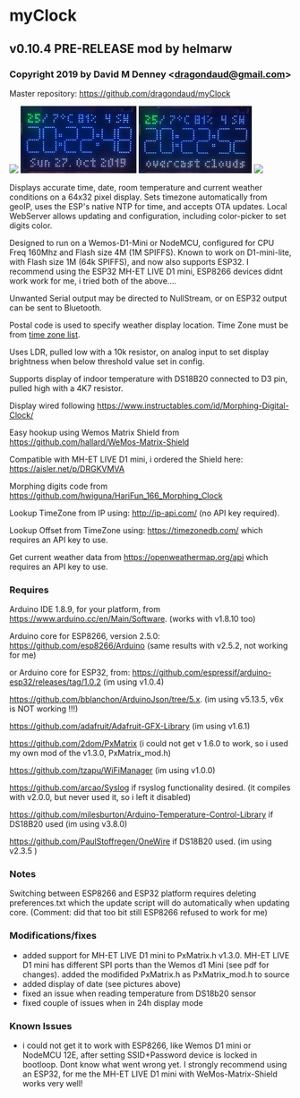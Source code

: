 # myClock
## v0.10.4 PRE-RELEASE mod by helmarw
### Copyright 2019 by David M Denney &lt;dragondaud@gmail.com&gt;

Master repository: https://github.com/dragondaud/myClock

<img src="docs/myClock-parts.png" height="120">  <img src="docs/myClock-front_date.png" height="120"> <img src="docs/myClock-front_weather.png" height="120"> <img src="docs/myClock-back.png" height="120">

Displays accurate time, date, room temperature and current weather conditions on a 64x32 pixel display. Sets timezone automatically from geoIP, uses the ESP's native NTP for time, and accepts OTA updates. Local WebServer allows updating and configuration, including color-picker to set digits color.

Designed to run on a Wemos-D1-Mini or NodeMCU, configured for CPU Freq 160Mhz and Flash size 4M (1M SPIFFS). Known to work on D1-mini-lite, with Flash size 1M (64k SPIFFS), and now also supports ESP32. 
I recommend using the ESP32 MH-ET LIVE D1 mini, ESP8266 devices didnt work work for me, i tried both of the above....

Unwanted Serial output may be directed to NullStream, or on ESP32 output can be sent to Bluetooth.

Postal code is used to specify weather display location. Time Zone must be from [time zone list](https://timezonedb.com/time-zones).

Uses LDR, pulled low with a 10k resistor, on analog input to set display brightness when below threshold value set in config.

Supports display of indoor temperature with DS18B20 connected to D3 pin, pulled high with a 4K7 resistor.

Display wired following https://www.instructables.com/id/Morphing-Digital-Clock/

Easy hookup using Wemos Matrix Shield from https://github.com/hallard/WeMos-Matrix-Shield 

Compatible with MH-ET LIVE D1 mini, i ordered the Shield here: https://aisler.net/p/DRGKVMVA

Morphing digits code from https://github.com/hwiguna/HariFun_166_Morphing_Clock

Lookup TimeZone from IP using: http://ip-api.com/ (no API key required).

Lookup Offset from TimeZone using: https://timezonedb.com/ which requires an API key to use.

Get current weather data from https://openweathermap.org/api which requires an API key to use.

### Requires

Arduino IDE 1.8.9, for your platform, from https://www.arduino.cc/en/Main/Software. (works with v1.8.10 too)

Arduino core for ESP8266, version 2.5.0: https://github.com/esp8266/Arduino (same results with v2.5.2, not working for me)

or Arduino core for ESP32, from: https://github.com/espressif/arduino-esp32/releases/tag/1.0.2 (im using v1.0.4)

https://github.com/bblanchon/ArduinoJson/tree/5.x.  (im using v5.13.5, v6x is NOT working !!!)

https://github.com/adafruit/Adafruit-GFX-Library (im using v1.6.1)

https://github.com/2dom/PxMatrix (i could not get v 1.6.0 to work, so i used my own mod of the v1.3.0, PxMatrix_mod.h)

https://github.com/tzapu/WiFiManager (im using v1.0.0)

https://github.com/arcao/Syslog if rsyslog functionality desired. (it compiles with v2.0.0, but never used it, so i left it disabled)

https://github.com/milesburton/Arduino-Temperature-Control-Library if DS18B20 used (im using v3.8.0)

https://github.com/PaulStoffregen/OneWire if DS18B20 used. (im using v2.3.5 )


### Notes

Switching between ESP8266 and ESP32 platform requires deleting preferences.txt which the update script will do automatically when updating core. (Comment: did that too bit still ESP8266 refused to work for me)

### Modifications/fixes

- added support for MH-ET LIVE D1 mini to PxMatrix.h v1.3.0. MH-ET LIVE D1 mini has different SPI ports than the Wemos d1 Mini (see pdf for changes). added the modifided PxMatrix.h as PxMatrix_mod.h to source
- added display of date (see pictures above)
- fixed an issue when reading temperature from DS18b20 sensor
- fixed couple of issues when in 24h display mode

### Known Issues

- i could not get it to work with ESP8266, like Wemos D1 mini or NodeMCU 12E, after setting SSID+Password device is locked in    bootloop. Dont know what went wrong yet. I strongly recommend using an ESP32, for me the MH-ET LIVE D1 mini with WeMos-Matrix-Shield works very well!

